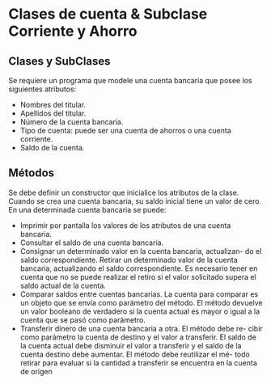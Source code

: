 # Clases de cuenta & Subclase Corriente y Ahorro

## Clases y SubClases

Se requiere un programa que modele una cuenta bancaria que posee los
siguientes atributos:

- Nombres del titular.
- Apellidos del titular.
- Número de la cuenta bancaria.
- Tipo de cuenta: puede ser una cuenta de ahorros o una cuenta
  corriente.
- Saldo de la cuenta.

## Métodos

Se debe definir un constructor que inicialice los atributos de la clase.
Cuando se crea una cuenta bancaria, su saldo inicial tiene un valor de cero.
En una determinada cuenta bancaria se puede:

- Imprimir por pantalla los valores de los atributos de una cuenta
  bancaria.
- Consultar el saldo de una cuenta bancaria.
- Consignar un determinado valor en la cuenta bancaria, actualizan-
  do el saldo correspondiente.
  Retirar un determinado valor de la cuenta bancaria, actualizando
  el saldo correspondiente. Es necesario tener en cuenta que no se
  puede realizar el retiro si el valor solicitado supera el saldo actual
  de la cuenta.
- Comparar saldos entre cuentas bancarias. La cuenta para comparar
  es un objeto que se envía como parámetro del método. El método
  devuelve un valor booleano de verdadero si la cuenta actual es
  mayor o igual a la cuenta que se pasó como parámetro.
- Transferir dinero de una cuenta bancaria a otra. El método debe re-
  cibir como parámetro la cuenta de destino y el valor a transferir. El
  saldo de la cuenta actual debe disminuir el valor a transferir y el saldo
  de la cuenta destino debe aumentar. El método debe reutilizar el mé-
  todo retirar para evaluar si la cantidad a transferir se encuentra en la
  cuenta de origen
 
